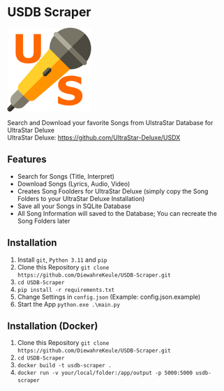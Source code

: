 # USDB Scraper
![image](/static/android-chrome-192x192.png)

Search and Download your favorite Songs from UlstraStar Database for UltraStar Deluxe\
UltraStar Deluxe: https://github.com/UltraStar-Deluxe/USDX

## Features
- Search for Songs (Title, Interpret)
- Download Songs (Lyrics, Audio, Video)
- Creates Song Foolders for UltraStar Deluxe (simply copy the Song Folders to your UltraStar Deluxe Installation)
- Save all your Songs in SQLite Database
- All Song Information will saved to the Database; You can recreate the Song Folders later

## Installation
1. Install `git`, `Python 3.11` and `pip`
2. Clone this Repository `git clone https://github.com/DiewahreKeule/USDB-Scraper.git`
3. `cd USDB-Scraper`
4. `pip install -r requirements.txt`
5. Change Settings in `config.json` (Example: config.json.example)
6. Start the App `python.exe .\main.py`

## Installation (Docker)
1. Clone this Repository `git clone https://github.com/DiewahreKeule/USDB-Scraper.git`
2. `cd USDB-Scraper`
3. `docker build -t usdb-scraper .`
4. `docker run -v your/local/folder:/app/output -p 5000:5000 usdb-scraper`